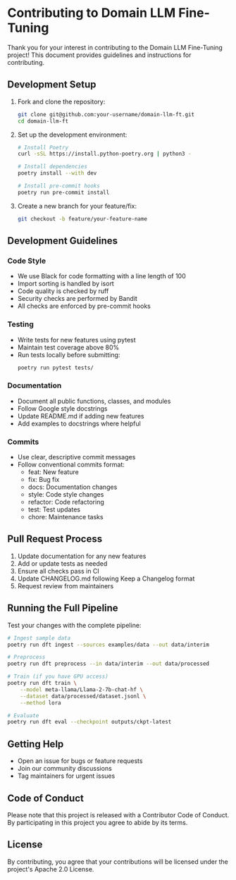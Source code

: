 # Contributing to Domain LLM Fine-Tuning

Thank you for your interest in contributing to the Domain LLM Fine-Tuning project! This document provides guidelines and instructions for contributing.

## Development Setup

1. Fork and clone the repository:
   ```bash
   git clone git@github.com:your-username/domain-llm-ft.git
   cd domain-llm-ft
   ```

2. Set up the development environment:
   ```bash
   # Install Poetry
   curl -sSL https://install.python-poetry.org | python3 -

   # Install dependencies
   poetry install --with dev

   # Install pre-commit hooks
   poetry run pre-commit install
   ```

3. Create a new branch for your feature/fix:
   ```bash
   git checkout -b feature/your-feature-name
   ```

## Development Guidelines

### Code Style

- We use Black for code formatting with a line length of 100
- Import sorting is handled by isort
- Code quality is checked by ruff
- Security checks are performed by Bandit
- All checks are enforced by pre-commit hooks

### Testing

- Write tests for new features using pytest
- Maintain test coverage above 80%
- Run tests locally before submitting:
  ```bash
  poetry run pytest tests/
  ```

### Documentation

- Document all public functions, classes, and modules
- Follow Google style docstrings
- Update README.md if adding new features
- Add examples to docstrings where helpful

### Commits

- Use clear, descriptive commit messages
- Follow conventional commits format:
  - feat: New feature
  - fix: Bug fix
  - docs: Documentation changes
  - style: Code style changes
  - refactor: Code refactoring
  - test: Test updates
  - chore: Maintenance tasks

## Pull Request Process

1. Update documentation for any new features
2. Add or update tests as needed
3. Ensure all checks pass in CI
4. Update CHANGELOG.md following Keep a Changelog format
5. Request review from maintainers

## Running the Full Pipeline

Test your changes with the complete pipeline:

```bash
# Ingest sample data
poetry run dft ingest --sources examples/data --out data/interim

# Preprocess
poetry run dft preprocess --in data/interim --out data/processed

# Train (if you have GPU access)
poetry run dft train \
    --model meta-llama/Llama-2-7b-chat-hf \
    --dataset data/processed/dataset.jsonl \
    --method lora

# Evaluate
poetry run dft eval --checkpoint outputs/ckpt-latest
```

## Getting Help

- Open an issue for bugs or feature requests
- Join our community discussions
- Tag maintainers for urgent issues

## Code of Conduct

Please note that this project is released with a Contributor Code of Conduct. By participating in this project you agree to abide by its terms.

## License

By contributing, you agree that your contributions will be licensed under the project's Apache 2.0 License. 